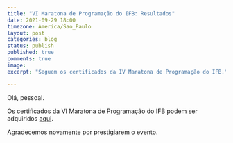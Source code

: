 ```yaml
---
title: "VI Maratona de Programação do IFB: Resultados"
date: 2021-09-29 18:00
timezone: America/Sao_Paulo
layout: post
categories: blog
status: publish
published: true
comments: true
image:
excerpt: "Seguem os certificados da IV Maratona de Programação do IFB."

---
```


Olá, pessoal.

Os certificados da VI Maratona de Programação do IFB podem ser adquiridos [aqui]({{site.url}}/assets/6-mdp-ifb/certificados-6-mdp-ifb.pdf).

Agradecemos novamente por prestigiarem o evento. 
